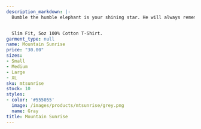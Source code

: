 ```yaml
---
description_markdown: |-
  Bumble the humble elephant is your shining star. He will always remember who you are and why you are here.


  Slim Fit, 5oz 100% Cotton T-Shirt.
garment_type: null
name: Mountain Sunrise
price: "30.00"
sizes:
- Small
- Medium
- Large
- XL
sku: mtsunrise
stock: 10
styles:
- color: '#555055'
  image: /images/products/mtsunrise/grey.png
  name: Gray
title: Mountain Sunrise
---
```

